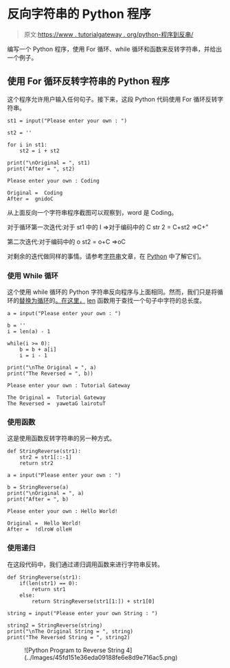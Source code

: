 # 反向字符串的 Python 程序

> 原文:[https://www . tutorialgateway . org/python-程序到反串/](https://www.tutorialgateway.org/python-program-to-reverse-string/)

编写一个 Python 程序，使用 For 循环、while 循环和函数来反转字符串，并给出一个例子。

## 使用 For 循环反转字符串的 Python 程序

这个程序允许用户输入任何句子。接下来，这段 Python 代码使用 For 循环反转字符串。

```
st1 = input("Please enter your own : ")

st2 = ''

for i in st1:
    st2 = i + st2

print("\nOriginal = ", st1)
print("After = ", st2)
```

```
Please enter your own : Coding

Original =  Coding
After =  gnidoC
```

从上面反向一个字符串程序截图可以观察到，word 是 Coding。

对于循环第一次迭代:对于 st1 中的 I
=>对于编码中的 C
str 2 = C+st2 =>C+”

第二次迭代:对于编码中的 o
st2 = o+C =>oC

对剩余的迭代做同样的事情。请参考[字符串](https://www.tutorialgateway.org/python-string/)文章，在 [Python](https://www.tutorialgateway.org/python-tutorial/) 中了解它们。

### 使用 While 循环

这个使用 while 循环的 Python 字符串反向程序与上面相同。然而，我们只是将循环的[替换为循环](https://www.tutorialgateway.org/python-for-loop/)的[。在这里，](https://www.tutorialgateway.org/python-while-loop/) [len](https://www.tutorialgateway.org/python-program-to-find-a-string-length/) 函数用于查找一个句子中字符的总长度。

```
a = input("Please enter your own : ")

b = ''
i = len(a) - 1

while(i >= 0):
    b = b + a[i]
    i = i - 1

print("\nThe Original = ", a)
print("The Reversed = ", b))
```

```
Please enter your own : Tutorial Gateway

The Original =  Tutorial Gateway
The Reversed =  yawetaG lairotuT
```

### 使用函数

这是使用函数反转字符串的另一种方式。

```
def StringReverse(str1):
    str2 = str1[::-1]
    return str2

a = input("Please enter your own : ")

b = StringReverse(a)
print("\nOriginal = ", a)
print("After = ", b)
```

```
Please enter your own : Hello World!

Original =  Hello World!
After =  !dlroW olleH
```

### 使用递归

在这段代码中，我们通过递归调用函数来进行字符串反转。

```
def StringReverse(str1):
    if(len(str1) == 0):
        return str1
    else:
        return StringReverse(str1[1:]) + str1[0]

string = input("Please enter your own String : ")

string2 = StringReverse(string)
print("\nThe Original String = ", string)
print("The Reversed String = ", string2)
```

<figure class="wp-block-image size-large">![Python Program to Reverse String 4](../Images/45fd151e36eda09188fe6e8d9e716ac5.png)</figure>